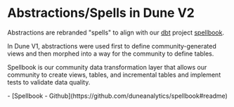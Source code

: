 # Abstractions/Spells in Dune V2

Abstractions are rebranded "spells" to align with our [dbt](https://docs.getdbt.com/docs/introduction) project [spellbook](https://github.com/duneanalytics/spellbook/tree/master/spellbook).

In Dune V1, abstractions were used first to define community-generated views and then morphed into a way for the community to define tables.

Spellbook is our community data transformation layer that allows our community to create views, tables, and incremental tables and implement tests to validate data quality.

<div class="cards grid" markdown>
- [Spellbook - Github](https://github.com/duneanalytics/spellbook#readme)
</div>
